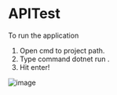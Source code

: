 # APITest
To run the application
1. Open cmd to project path.
2. Type command dotnet run <limit>.
3. Hit enter!

![image](https://user-images.githubusercontent.com/108981509/178104044-098c4124-bf92-4aa2-b93f-4286d7851df7.png)


